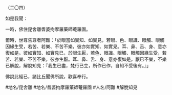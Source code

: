 （二〇四）

如是我聞：

一時，佛住毘舍離耆婆拘摩羅藥師菴羅園。

爾時，世尊告尊者阿難：「於眼當如實知、如實見，若眼、色、眼識、眼觸、眼觸因緣生受，若苦、若樂、不苦不樂，彼亦如實知、如實見。耳、鼻、舌、身、意亦復如是。彼如實知、如實見已，於眼生厭，若色、眼識、眼觸、眼觸因緣生受，若苦、若樂、不苦不樂，彼亦生厭。耳、鼻、舌、身、意亦復如是。厭已不樂，不樂已解脫，解脫知見：『我生已盡，梵行已立，所作已作，自知不受後有。』」

佛說此經已，諸比丘聞佛所說，歡喜奉行。

#地名/毘舍離
#地名/耆婆拘摩羅藥師菴羅園
#人名/阿難
#解脫知見
